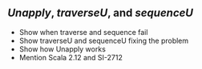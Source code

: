 ## *Unapply*, *traverseU*, and *sequenceU*

- Show when traverse and sequence fail
- Show traverseU and sequenceU fixing the problem
- Show how Unapply works
- Mention Scala 2.12 and SI-2712
